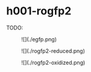 # h001-rogfp2

TODO:

<figure markdown>
![](./egfp.png)
</figure>

<figure markdown>
![](./rogfp2-reduced.png)
</figure>

<figure markdown>
![](./rogfp2-oxidized.png)
</figure>
